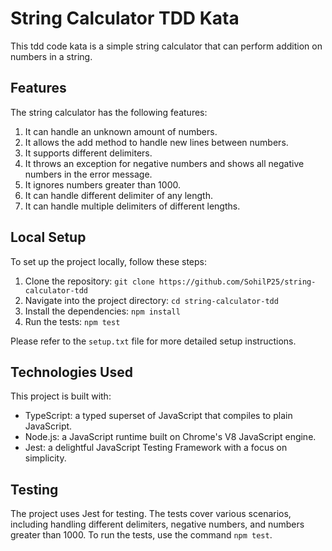 # String Calculator TDD Kata

This tdd code kata is a simple string calculator that can perform addition on numbers in a string.

## Features

The string calculator has the following features:

1. It can handle an unknown amount of numbers.
2. It allows the add method to handle new lines between numbers.
3. It supports different delimiters.
4. It throws an exception for negative numbers and shows all negative numbers in the error message.
5. It ignores numbers greater than 1000.
6. It can handle different delimiter of any length.
7. It can handle multiple delimiters of different lengths.

## Local Setup

To set up the project locally, follow these steps:

1. Clone the repository: `git clone https://github.com/SohilP25/string-calculator-tdd`
2. Navigate into the project directory: `cd string-calculator-tdd`
3. Install the dependencies: `npm install`
4. Run the tests: `npm test`

Please refer to the `setup.txt` file for more detailed setup instructions.

## Technologies Used

This project is built with:

- TypeScript: a typed superset of JavaScript that compiles to plain JavaScript.
- Node.js: a JavaScript runtime built on Chrome's V8 JavaScript engine.
- Jest: a delightful JavaScript Testing Framework with a focus on simplicity.

## Testing

The project uses Jest for testing. The tests cover various scenarios, including handling different delimiters, negative numbers, and numbers greater than 1000. To run the tests, use the command `npm test`.
